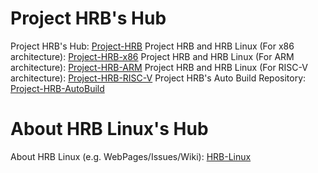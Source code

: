 # Project HRB's Hub
Project HRB's Hub: [Project-HRB](https://github.com/Project-HRB/Project-HRB)
Project HRB and HRB Linux (For x86 architecture): [Project-HRB-x86](https://github.com/Project-HRB-x86)
Project HRB and HRB Linux (For ARM architecture): [Project-HRB-ARM](https://github.com/Project-HRB-ARM)
Project HRB and HRB Linux (For RISC-V architecture): [Project-HRB-RISC-V](https://github.com/Project-HRB-RISC-V)
Project HRB's Auto Build Repository: [Project-HRB-AutoBuild](https://github.com/Project-HRB-AutoBuild)
# About HRB Linux's Hub
About HRB Linux (e.g. WebPages/Issues/Wiki): [HRB-Linux](https://github.com/HRB-Linux)
